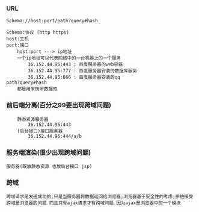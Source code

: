 ### URL
    Schema://host:port/path?query#hash

    Schema:协议 (http https)
    host:主机
    port:端口
        host:port ---> ip地址
        一个ip地址可以代表网络中的一台机器上的一个服务
            36.152.44.95:443 : 百度服务器的web容器
            36.152.44.95:777 : 百度服务器安装的数据库服务
            36.152.44.95:666 : 百度服务器安装的qq
    path?query#hash
        都是用来携带数据的

### 前后端分离(百分之99要出现跨域问题)
        静态资源服务器
            36.152.44.95:443
        (后台接口)接口服务器
            36.152.44.96:444/a/b

### 服务端渲染(很少出现跨域问题)
    服务器(既放静态资源 也放后台接口 jsp)

### 跨域
    跨域请求是发送成功的,只是当服务器将数据返回给浏览器;浏览器基于安全性的考虑;拒绝接受
    跨域是浏览器的问题 而且只有ajax请求才有跨域问题 因为ajax是浏览器中的一个模块
